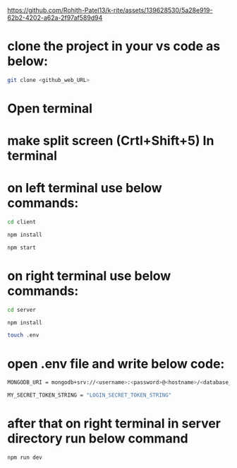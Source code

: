 https://github.com/Rohith-Patel13/k-rite/assets/139628530/5a28e919-62b2-4202-a62a-2f97af589d94



# clone the project in your vs code as below:
```sh
git clone <github_web_URL>
```

# Open terminal

# make split screen (Crtl+Shift+5) In terminal 

# on left terminal use below commands:
```sh
cd client
```

```sh
npm install
```

```sh
npm start
```



# on right terminal use below commands:
```sh
cd server
```
```sh
npm install
```

```sh
touch .env
```

# open .env file and write below code:
```sh
MONGODB_URI = mongodb+srv://<username>:<password>@<hostname>/<database_name>
```

```sh
MY_SECRET_TOKEN_STRING = "LOGIN_SECRET_TOKEN_STRING"
```

# after that on right terminal in server directory run below command
```sh
npm run dev
```
